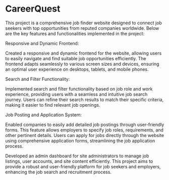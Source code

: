 # CareerQuest
This project is a comprehensive job finder website designed to connect job seekers with top opportunities from reputed companies worldwide. Below are the key features and functionalities implemented in the project:


Responsive and Dynamic Frontend:

Created a responsive and dynamic frontend for the website, allowing users to easily navigate and find suitable job opportunities efficiently.
The frontend adapts seamlessly to various screen sizes and devices, ensuring an optimal user experience on desktops, tablets, and mobile phones.


Search and Filter Functionality:

Implemented search and filter functionality based on job role and work experience, providing users with a seamless and intuitive job search journey.
Users can refine their search results to match their specific criteria, making it easier to find relevant job openings.


Job Posting and Application System:

Enabled companies to easily add detailed job postings through user-friendly forms. This feature allows employers to specify job roles, requirements, and other pertinent details.
Users can apply for jobs directly through the website using comprehensive application forms, streamlining the job application process.



Developed an admin dashboard for site administrators to manage job listings, user accounts, and site content efficiently.
This project aims to provide a robust and user-friendly platform for job seekers and employers, enhancing the job search and recruitment process.
